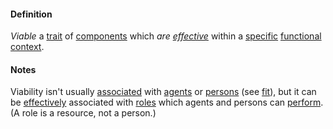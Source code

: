 #### Definition

*Viable* a [trait](https://github.com/gcassel/Modular-Organization-Terminology/blob/master/terms/trait.md) of [components](https://github.com/gcassel/Modular-Organization-Terminology/blob/master/terms/agent.md) which *are [effective](https://github.com/gcassel/Modular-Organization-Terminology/blob/master/terms/effective.md)* within a [specific](https://github.com/gcassel/Modular-Organization-Terminology/blob/master/terms/specific.md) [functional](https://github.com/gcassel/Modular-Organization-Terminology/blob/master/terms/function.md) [context](https://github.com/gcassel/Modular-Organization-Terminology/blob/master/terms/context.md).

#### Notes

Viability isn't usually [associated](https://github.com/gcassel/Modular-Organization-Terminology/blob/master/terms/associate.md) with [agents](https://github.com/gcassel/Modular-Organization-Terminology/blob/master/terms/agent.md) or [persons](https://github.com/gcassel/Modular-Organization-Terminology/blob/master/terms/person.md) (see [fit](https://github.com/gcassel/Modular-Organization-Terminology/blob/master/terms/fit.md)), but it can be [effectively](https://github.com/gcassel/Modular-Organization-Terminology/blob/master/terms/effective.md) associated with [roles](https://github.com/gcassel/Modular-Organization-Terminology/blob/master/terms/role.md) which agents and persons can [perform](https://github.com/gcassel/Modular-Organization-Terminology/blob/master/terms/perform.md).  (A role is a resource, not a person.)
